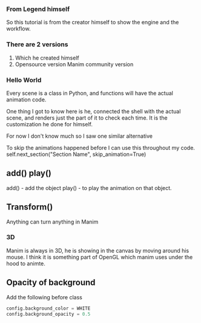 ### From Legend himself

So this tutorial is from the creator himself to show the engine and the workflow.

### There are 2 versions

1. Which he created himself
2. Opensource version Manim community version

### Hello World

Every scene is a class in Python, and functions will have the actual animation code.

One thing I got to know here is he, connected the shell with the actual scene, and renders just the part of it to check each time. It is the customization he done for himself. 

For now I don't know much so I saw one similar alternative

To skip the animations happened before I can use this throughout my code.
self.next_section("Section Name", skip_animation=True) 

## add() play()

add() - add the object 
play() - to play the animation on that object.

## Transform()
Anything can turn anything in Manim


### 3D

Manim is always in 3D, he is showing in the canvas by moving around his mouse.
I think it is something part of OpenGL which manim uses under the hood to animte.


## Opacity of background

Add the following before class

```python
config.background_color = WHITE
config.background_opacity = 0.5
```